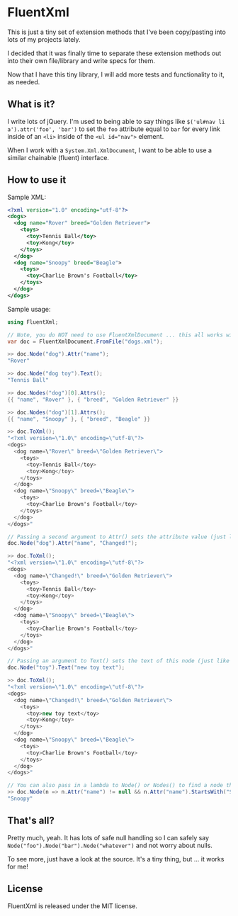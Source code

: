 FluentXml
=========

This is just a tiny set of extension methods that I've been copy/pasting into lots of my projects lately.

I decided that it was finally time to separate these extension methods out into their own file/library and write specs for them.

Now that I have this tiny library, I will add more tests and functionality to it, as needed.

What is it?
-----------

I write lots of jQuery.  I'm used to being able to say things like `$('ul#nav li a').attr('foo', 'bar')` 
to set the `foo` attribute equal to `bar` for every link inside of an `<li>` inside of the `<ul id="nav">` element.

When I work with a `System.Xml.XmlDocument`, I want to be able to use a similar chainable (fluent) interface.

How to use it
-------------

Sample XML:

```xml
<?xml version="1.0" encoding="utf-8"?>
<dogs>
  <dog name="Rover" breed="Golden Retriever">
    <toys>
      <toy>Tennis Ball</toy>
      <toy>Kong</toy>
    </toys>
  </dog>
  <dog name="Snoopy" breed="Beagle">
    <toys>
      <toy>Charlie Brown's Football</toy>
    </toys>
  </dog>
</dogs>
```

Sample usage:

```cs
using FluentXml;

// Note, you do NOT need to use FluentXmlDocument ... this all works with a regular XmlDocument.
var doc = FluentXmlDocument.FromFile("dogs.xml");

>> doc.Node("dog").Attr("name");
"Rover"

>> doc.Node("dog toy").Text();      
"Tennis Ball"

>> doc.Nodes("dog")[0].Attrs();     
{{ "name", "Rover" }, { "breed", "Golden Retriever" }}

>> doc.Nodes("dog")[1].Attrs(); 
{{ "name", "Snoopy" }, { "breed", "Beagle" }}

>> doc.ToXml();
"<?xml version=\"1.0\" encoding=\"utf-8\"?>
<dogs>
  <dog name=\"Rover\" breed=\"Golden Retriever\">
    <toys>
      <toy>Tennis Ball</toy>
      <toy>Kong</toy>
    </toys>
  </dog>
  <dog name=\"Snoopy\" breed=\"Beagle\">
    <toys>
      <toy>Charlie Brown's Football</toy>
    </toys>
  </dog>
</dogs>"

// Passing a second argument to Attr() sets the attribute value (just like with jQuery)
doc.Node("dog").Attr("name", "Changed!");

>> doc.ToXml();                              
"<?xml version=\"1.0\" encoding=\"utf-8\"?>
<dogs>
  <dog name=\"Changed!\" breed=\"Golden Retriever\">
    <toys>
      <toy>Tennis Ball</toy>
      <toy>Kong</toy>
    </toys>
  </dog>
  <dog name=\"Snoopy\" breed=\"Beagle\">
    <toys>
      <toy>Charlie Brown's Football</toy>
    </toys>
  </dog>
</dogs>"

// Passing an argument to Text() sets the text of this node (just like with jQuery)
doc.Node("toy").Text("new toy text");

>> doc.ToXml();                          
"<?xml version=\"1.0\" encoding=\"utf-8\"?>
<dogs>
  <dog name=\"Changed!\" breed=\"Golden Retriever\">
    <toys>
      <toy>new toy text</toy>
      <toy>Kong</toy>
    </toys>
  </dog>
  <dog name=\"Snoopy\" breed=\"Beagle\">
    <toys>
      <toy>Charlie Brown's Football</toy>
    </toys>
  </dog>
</dogs>"

// You can also pass in a lambda to Node() or Nodes() to find a node that matches some arbitrary condition
>> doc.Node(n => n.Attr("name") != null && n.Attr("name").StartsWith("S")).Attr("name");
"Snoopy"
```

That's all?
-----------

Pretty much, yeah.  It has lots of safe null handling so I can safely say `Node("foo").Node("bar").Node("whatever")` and not worry about nulls.

To see more, just have a look at the source.  It's a tiny thing, but ... it works for me!

License
-------

FluentXml is released under the MIT license.
